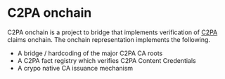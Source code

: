 # C2PA onchain

C2PA onchain is a project to bridge that implements verification of [C2PA](https://c2pa.org/specifications/specifications/1.4/index.html) claims onchain. The onchain representation implements the following.

- A bridge / hardcoding of the major C2PA CA roots
- A C2PA fact registry which verifies C2PA Content Credentials
- A crypo native CA issuance mechanism
